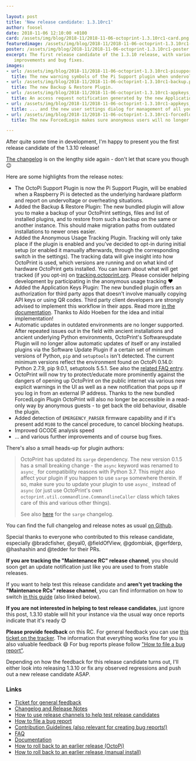 ```yaml
---

layout: post
title: 'New release candidate: 1.3.10rc1'
author: foosel
date: 2018-11-06 12:10:00 +0100
card: /assets/img/blog/2018-11/2018-11-06-octoprint-1.3.10rc1-card.png
featuredimage: /assets/img/blog/2018-11/2018-11-06-octoprint-1.3.10rc1-card.png
poster: /assets/img/blog/2018-11/2018-11-06-octoprint-1.3.10rc1-poster.png
excerpt: The first release candidate of the 1.3.10 release, with various
   improvements and bug fixes.
images:
- url: /assets/img/blog/2018-11/2018-11-06-octoprint-1.3.10rc1-pisupport.png
  title: The new warning symbols of the Pi Support plugin when undervoltage and overheating are detected.
- url: /assets/img/blog/2018-11/2018-11-06-octoprint-1.3.10rc1-backup.png
  title: The new Backup & Restore Plugin.
- url: /assets/img/blog/2018-11/2018-11-06-octoprint-1.3.10rc1-appkeys_notification.png
  title: An access request notification generated by the new Application Keys Plugin...
- url: /assets/img/blog/2018-11/2018-11-06-octoprint-1.3.10rc1-appkeys_usersettings.png
  title: ... and the new user settings dialog for management of all your Application Keys.
- url: /assets/img/blog/2018-11/2018-11-06-octoprint-1.3.10rc1-forcedlogin.png
  title: The new ForcedLogin makes sure anonymous users will no longer be able to watch your prints.

---
```


After quite some time in development, I'm happy to present you the first release candidate of the 1.3.10 release!

[The changelog](https://github.com/foosel/OctoPrint/releases/tag/1.3.10rc1) is on the lengthy side again - don't let 
that scare you though 😉

Here are some highlights from the release notes:

  * The OctoPi Support Plugin is now the Pi Support Plugin, will be enabled when a Raspberry Pi is detected as the underlying hardware platform and report on undervoltage or overheating situations.
  * Added the Backup & Restore Plugin: The new bundled plugin will allow you to make a backup of your OctoPrint settings, files and list of installed plugins, and to restore from such a backup on the same or another instance. This should make migration paths from outdated installations to newer ones easier.
  * Added the Anonymous Usage Tracking Plugin. Tracking will only take place if the plugin is enabled and you've decided to opt-in during initial setup (or enabled it manually afterwards, through the corresponding switch in the settings). The tracking data will give insight into how OctoPrint is used, which versions are running and on what kind of hardware OctoPrint gets installed. You can learn about what will get tracked (if you opt-in) on [tracking.octoprint.org](https://tracking.octoprint.org). Please consider helping development by participating in the anonymous usage tracking ❤ 
  * Added the Application Keys Plugin: The new bundled plugin offers an authorization for third party apps that doesn't involve manually copying API keys or using QR codes. Third party client developers are strongly advised to implement this workflow in their apps. Read more [in the documentation](http://docs.octoprint.org/en/maintenance/bundledplugins/appkeys.html). Thanks to Aldo Hoeben for the idea and initial implementation!
  * Automatic updates in outdated environments are no longer supported. After repeated issues out in the field with ancient installations and ancient underlying Python environments, OctoPrint's Softwareupdate Plugin will no longer allow automatic updates of itself or any installed plugins via the Software Update Plugin if a certain set of minimum versions of Python, `pip` and `setuptools` isn't detected. The current minimum versions reflect the environment found on OctoPi 0.14.0: Python 2.7.9, pip 9.0.1, setuptools 5.5.1. See also the [related FAQ entry](https://faq.octoprint.org/unsupported-python-environment).
  * OctoPrint will now try to protect/educate more prominently against the dangers of opening up OctoPrint on the public internet via various new explicit warnings in the UI as well as a new notification that pops up if you log in from an external IP address. Thanks to the new bundled ForcedLogin Plugin OctoPrint will also no longer be accessible in a read-only way by anonymous guests - to get back the old behaviour, disable the plugin.
  * Added detection of `EMERGENCY_PARSER` firmware capability and if it's present add `M108` to the cancel procedure, to cancel blocking heatups.
  * Improved GCODE analysis speed
  * ... and various further improvements and of course bug fixes.

There's also a small heads-up for plugin authors:

> OctoPrint has updated its `sarge` dependency. The new version 0.1.5 has a small breaking change - the `async` keyword was renamed to `async_` for compatibility reasons with Python 3.7. This might also affect your plugin if you happen to use `sarge` somewhere therein. If so, make sure you to update your plugin to use `async_` instead of `async` (or just use OctoPrint's own `octoprint.util.commandline.CommandlineCaller` class which takes care of this and various other things).
>
> See also [here](https://sarge.readthedocs.io/en/latest/overview.html#id1) for the `sarge` changelog.

You can find the full changelog and release notes as usual [on Github](https://github.com/foosel/OctoPrint/releases/tag/1.3.10rc1).

Special thanks to everyone who contributed to this release candidate, especially @bradcfisher, @eyal0, @fieldOfView, 
@gdombiak, @gerfderp, @hashashin and @tedder for their PRs.

**If you are tracking the "Maintenance RC" release channel**, you should soon get an update notification just like you 
are used to from stable releases.

If you want to help test this release candidate and **aren't yet tracking the "Maintenance RCs" release channel**, you
can find information on how to switch [in this guide](https://discourse.octoprint.org/t/how-to-use-the-release-channels-to-help-test-release-candidates/402)
(also linked below).

**If you are not interested in helping to test release candidates**, just ignore this post, 1.3.10 stable will hit 
your instance via the usual way once reports indicate that it's ready 😊

**Please provide feedback** on this RC. For general feedback you can use 
[this ticket on the tracker](https://github.com/foosel/OctoPrint/issues/2871).
The information that everything works fine for you is also valuable feedback 😄 For bug reports please follow
["How to file a bug report"](https://github.com/foosel/OctoPrint/blob/master/CONTRIBUTING.md#how-to-file-a-bug-report).

Depending on how the feedback for this release candidate turns out, I'll either look into releasing 1.3.10 or fix any 
observed regressions and push out a new release candidate ASAP.

### Links

  * [Ticket for general feedback](https://github.com/foosel/OctoPrint/issues/2871)
  * [Changelog and Release Notes](https://github.com/foosel/OctoPrint/releases/tag/1.3.10rc1)
  * [How to use release channels to help test release candidates](https://discourse.octoprint.org/t/how-to-use-the-release-channels-to-help-test-release-candidates/402)
  * [How to file a bug report](https://github.com/foosel/OctoPrint/blob/master/CONTRIBUTING.md#how-to-file-a-bug-report)
  * [Contribution Guidelines (also relevant for creating bug reports!)](https://github.com/foosel/OctoPrint/blob/master/CONTRIBUTING.md)
  * [FAQ](https://faq.octoprint.org)
  * [Documentation](http://docs.octoprint.org/)
  * [How to roll back to an earlier release (OctoPi)](https://discourse.octoprint.org/t/how-can-i-revert-to-an-older-version-of-the-octoprint-installation-on-my-octopi-image/205)
  * [How to roll back to an earlier release (manual install)](https://discourse.octoprint.org/t/how-can-i-roll-back-to-an-earlier-version-after-an-update/234)
